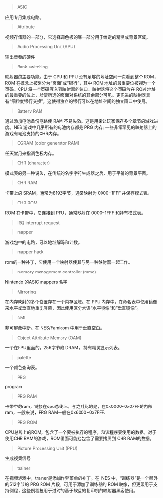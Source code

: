 > ASIC

应用专用集成电路。

> Attribute

视频存储器的一部分，它选择调色板的哪一部分用于给定的精灵或背景区域。

> Audio Processing Unit (APU)

输出音频的硬件

> Bank switching

映射器的主要功能。由于 CPU 和 PPU 没有足够的地址空间一次看到整个 ROM，ROM 在概念上被划分为“页面”或“银行”，其中 ROM 地址的最重要位被视为一个页码。CPU 将一个页码写入到映射器的端口，映射器将这个页码放在 ROM 地址的最重要的位上，以使所选的页面对系统的其余部分可见。更先进的映射器具有“细粒度银行交换”，这使得独立的银行可以在地址空间的独立窗口中使用。

> Battery RAM

通过添加电池备份电路使 RAM 不易失效。这是用来让玩家保存多个章节的游戏进度。NES 游戏中几乎所有的电池内存都是 PRG 内存; 一些非常罕见的映射器上的游戏有电池支持的CHR内存。

> CGRAM (color generator RAM)

任天堂用来指调色板内存。

> CHR (character)

模式表的另一种说法，在传统的名字字符生成器之后，用于平铺的背景平面。

> CHR RAM

卡带上的 SRAM，通常为8192字节，通常映射为 $0000-$1FFF 并保存模式表。

> CHR ROM

ROM 在卡带中，它连接到 PPU，通常映射在 $0000-$1FFF 和持有模式表。

> IRQ interrupt request

> mapper

游戏包中的电路，可以地址解码和计数。

> mapper hack

rom的一种补丁，它使用一个映射器使其与另一种映射器一起工作。

>  memory management controller (mmc)

Nintendo 的ASIC mappers 名字

> Mirroring

在内存映射的多个位置存在一个内存区域。在 PPU 内存中，在命名表中使用镜像来水平或垂直地重复屏幕，因此使用区分术语“水平镜像”和“垂直镜像”。

> NMI

非可屏蔽中断。在 NES/Famicom 中用于垂直空白。

> Object Attribute Memory (OAM)

一个在PPU里面的，256字节的 DRAM，  持有精灵显示列表。

> palette

一个颜色查询表。

> PRG

program

>  PRG RAM

卡带中的ram，链接在cpu总线上。与之对比的是，在0x0000~0x07FF的内部ram，一般来说，PRG RAM一般在0x6000~0x7FFF.

> PRG ROM

CPU总线上的ROM，包含了一个要被执行的程序，和该程序要使用的数据。对于使用CHR RAM的游戏，ROM里面可能也包含了需要拷贝到 CHR RAM的数据。

> Picture Processing Unit (PPU)

生成视频信号

> trainer

在视频游戏中，trainer是添加作弊菜单的补丁。在 iNES 中，“训练器”是一个额外的512字节的 PRG ROM 片段，可用于添加了训练器的 ROM 映像，但更常用于支持例程，这些例程被用于过时的基于软盘的复印机的映射器黑客使用。